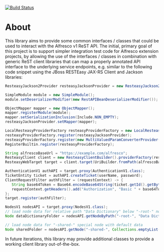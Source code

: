 [![Build Status](https://travis-ci.org/Acosix/alfresco-rest-client.svg?branch=master)](https://travis-ci.org/Acosix/alfresco-rest-client)

# About

This library aims to provide some common interfaces / classes that could be used to interact with the Alfresco v1 ReST API. The initial, primary goal of this project is to support simpler integration test code for Alfresco extension projects, by allowing the use of the interfaces / classes in combination with generic ReST client libraries that can map a properly annotated API interface to the underlying service endpoints, e.g. similar to the following code snippet using the JBoss RESTEasy JAX-RS Client and Jackson libraries:

```java
ResteasyJackson2Provider resteasyJacksonProvider = new ResteasyJackson2Provider();

SimpleModule module = new SimpleModule();
module.setDeserializerModifier(new RestAPIBeanDeserializerModifier());

ObjectMapper mapper = new ObjectMapper();
mapper.registerModule(module);
mapper.setSerializationInclusion(Include.NON_EMPTY);
resteasyJacksonProvider.setMapper(mapper);

LocalResteasyProviderFactory resteasyProviderFactory = new LocalResteasyProviderFactory(new ResteasyProviderFactory());
resteasyProviderFactory.register(resteasyJacksonProvider);
resteasyProviderFactory.register(new MultiValuedParamConverterProvider());
RegisterBuiltin.register(resteasyProviderFactory);

String alfrescoBaseUrl = "https://example.com/alfresco";
ResteasyClient client = new ResteasyClientBuilder().providerFactory(resteasyProviderFactory).build();
ResteasyWebTarget target = client.target(UriBuilder.fromPath(alfrescoBaseUrl));

AuthenticationV1 authAPI = target.proxy(AuthenticationV1.class);
TicketEntity ticket = authAPI.createTicket(userName, password);
ClientRequestFilter authFilter = (requestContext) -> {
   String base64Token = Base64.encodeBase64String(ticket.getId().getBytes(StandardCharsets.UTF_8));
   requestContext.getHeaders().add("Authorization", "Basic " + base64Token);
};
target.register(authFilter);

NodesV1 nodesAPI = target.proxy(NodesV1.class);
// load node data for relative path "Data Dictionary" below "-root-" node with "path" and "permissions" included
Node dataDictionaryFolder = nodesAPI.getNodeByPath("-root-", "Data Dictionary", Arrrays.asList("path", "permissions"), Collections.emptyList()); 

// load node data for "-shared-" special node with default data
Node sharedFolder = nodesAPI.getNode("-shared-", Collections.emptyList(), Collections.emptyList());
```

In future iterations, this library may provide additional classes to provide a working client library out-of-the-box.
